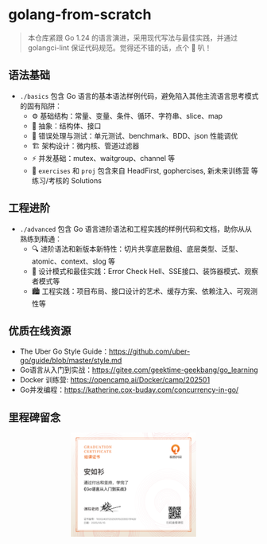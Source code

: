 # golang-from-scratch

> 本仓库紧跟 Go 1.24 的语言演进，采用现代写法与最佳实践，并通过 golangci-lint 保证代码规范。觉得还不错的话，点个 🌟 叭！

## 语法基础

- `./basics` 包含 Go 语言的基本语法样例代码，避免陷入其他主流语言思考模式的固有陷阱：
    - ⚙️ 基础结构：常量、变量、条件、循环、字符串、slice、map
    - 🌆 抽象：结构体、接口
    - 🤕 错误处理与测试：单元测试、benchmark、BDD、json 性能调优
    - 🏗️ 架构设计：微内核、管道过滤器
    - ⚡️ 并发基础：mutex、waitgroup、channel 等
    - 🐯 `exercises` 和 `proj` 包含来自 HeadFirst, gophercises, 新未来训练营 等练习/考核的 Solutions

## 工程进阶

- `./advanced` 包含 Go 语言进阶语法和工程实践的样例代码和文档，助你从从熟练到精通：
    - 🔍 进阶语法和新版本新特性：切片共享底层数组、底层类型、泛型、atomic、context、slog 等
    - 🧩 设计模式和最佳实践：Error Check Hell、SSE接口、装饰器模式、观察者模式等
    - 🏙️ 工程实践：项目布局、接口设计的艺术、缓存方案、依赖注入、可观测性等

## 优质在线资源

- The Uber Go Style Guide：https://github.com/uber-go/guide/blob/master/style.md
- Go语言从入门到实战：https://gitee.com/geektime-geekbang/go_learning
- Docker 训练营: https://opencamp.ai/Docker/camp/202501
- Go并发编程：https://katherine.cox-buday.com/concurrency-in-go/

## 里程碑留念

<div align="center">
<img src="./docs/assets/imgs/Go语言从入门到实战结课证书.png" style="width:50%;"/>
</div>